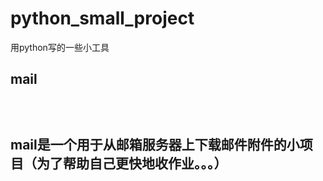 # python_small_project
用python写的一些小工具
<h2>mail<h2><br>
<p>mail是一个用于从邮箱服务器上下载邮件附件的小项目（为了帮助自己更快地收作业。。。）<p>



